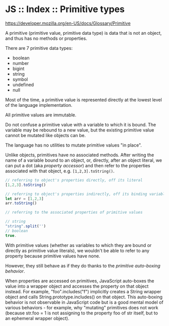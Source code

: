 # JS :: Index :: Primitive types

https://developer.mozilla.org/en-US/docs/Glossary/Primitive

A primitive (primitive value, primitive data type) is data that is not an object, and thus has no methods or properties.

There are 7 primitive data types:
- boolean
- number
- bigint
- string
- symbol
- undefined
- null


Most of the time, a primitive value is represented directly at the lowest level of the language implementation. 

All primitive values are immutable.

Do not confuse a primitive value with a variable to which it is bound. The variable may be rebound to a new value, but the existing primitive value cannot be mutated like objects can be.

The language has no utilities to mutate primitive values "in place".

Unlike objects, primitives have no associated methods. After writing the name of a variable bound to an object, or, directly, after an object literal, we can put a dot (aka *property accessor*) and then refer to the properties associated with that object, e.g. `[1,2,3].toString()`.

```js
// referring to object's properties directly, off its literal
[1,2,3].toString()

// referring to object's properties indirectly, off its binding variable
let arr = [1,2,3]
arr.toString()

// referring to the associated properties of primitive values

// string
"string".split('')
// boolean
true.
```

With primitive values (whether as variables to which they are bound or directly as primitive value literals), we wouldn't be able to refer to any property because primitive values have none.


However, they still behave as if they do thanks to the *primitive auto-boxing behavior*.

When properties are accessed on primitives, JavaScript auto-boxes the value into a wrapper object and accesses the property on that object instead. For example, "foo".includes("f") implicitly creates a String wrapper object and calls String.prototype.includes() on that object. This auto-boxing behavior is not observable in JavaScript code but is a good mental model of various behaviors - for example, why "mutating" primitives does not work (because str.foo = 1 is not assigning to the property foo of str itself, but to an ephemeral wrapper object).
